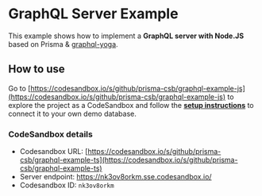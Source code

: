 # GraphQL Server Example

This example shows how to implement a **GraphQL server with Node.JS** based on Prisma & [graphql-yoga](https://github.com/prisma/graphql-yoga).

## How to use

Go to [https://codesandbox.io/s/github/prisma-csb/graphql-example-js](https://codesandbox.io/s/github/prisma-csb/graphql-example-js) to explore the project as a CodeSandbox and follow the [**setup instructions**](./SETUP.md) to connect it to your own demo database.

### CodeSandbox details

- Codesandbox URL: [https://codesandbox.io/s/github/prisma-csb/graphql-example-ts](https://codesandbox.io/s/github/prisma-csb/graphql-example-ts)
- Server endpoint: https://nk3ov8orkm.sse.codesandbox.io/
- Codesandbox ID: `nk3ov8orkm`
